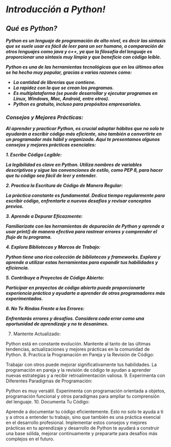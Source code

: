 # **_Introducción a Python!_**

## **_Qué es Python?_**

**_Python es un lenguaje de programación de alto nivel, es decir las sintaxis que se suele usar es fácil de leer para un ser humano, a comparación de otros lenguajes como java y c++, ya que la filosofía del lenguaje es proporcionar una sintaxis muy limpia y que beneficie con código leíble._**

**_Python es una de las herramientas tecnológicas que en los últimos años se ha hecho muy popular, gracias a varias razones como:_**

- **_La cantidad de librerías que contiene._**
- **_La rapidez con la que se crean los programas._**
- **_Es multiplataforma (se puede desarrollar y ejecutar programas en Linux, Windows, Mac, Android, entre otros)._**
- **_Python es gratuito, incluso para propósitos empresariales._**

### **_Consejos y Mejores Prácticas:_**

**_Al aprender y practicar Python, es crucial adoptar hábitos que no solo te ayudarán a escribir código más eficiente, sino también a convertirte en un programador más hábil y organizado. Aquí te presentamos algunos consejos y mejores prácticas esenciales:_**

**_1. Escribe Código Legible:_**

**_La legibilidad es clave en Python. Utiliza nombres de variables descriptivos y sigue las convenciones de estilo, como PEP 8, para hacer que tu código sea fácil de leer y entender._**

**_2. Practica la Escritura de Código de Manera Regular:_**

**_La práctica constante es fundamental. Dedica tiempo regularmente para escribir código, enfrentarte a nuevos desafíos y revisar conceptos previos._**

**_3. Aprende a Depurar Eficazmente:_**

**_Familiarízate con las herramientas de depuración de Python y aprende a usar print() de manera efectiva para rastrear errores y comprender el flujo de tu programa._**

**_4. Explora Bibliotecas y Marcos de Trabajo:_**

**_Python tiene una rica colección de bibliotecas y frameworks. Explora y aprende a utilizar estas herramientas para expandir tus habilidades y eficiencia._**

**_5. Contribuye a Proyectos de Código Abierto:_**

**_Participar en proyectos de código abierto puede proporcionarte experiencia práctica y ayudarte a aprender de otros programadores más experimentados._**

**_6. No Te Rindas Frente a los Errores:_**

**_Enfrentarás errores y desafíos. Considera cada error como una oportunidad de aprendizaje y no te desanimes._**

7. Mantente Actualizado:

Python está en constante evolución. Mantente al tanto de las últimas tendencias, actualizaciones y mejores prácticas en la comunidad de Python.
8. Practica la Programación en Pareja y la Revisión de Código:

Trabajar con otros puede mejorar significativamente tus habilidades. La programación en pareja y la revisión de código te ayudan a aprender nuevas estrategias y a recibir retroalimentación valiosa.
9. Experimenta con Diferentes Paradigmas de Programación:

Python es muy versátil. Experimenta con programación orientada a objetos, programación funcional y otros paradigmas para ampliar tu comprensión del lenguaje.
10. Documenta Tu Código:

Aprende a documentar tu código eficientemente. Esto no solo te ayuda a ti y a otros a entender tu trabajo, sino que también es una práctica esencial en el desarrollo profesional.
Implementar estos consejos y mejores prácticas en tu aprendizaje y desarrollo de Python te ayudará a construir una base sólida, mejorar continuamente y prepararte para desafíos más complejos en el futuro.
